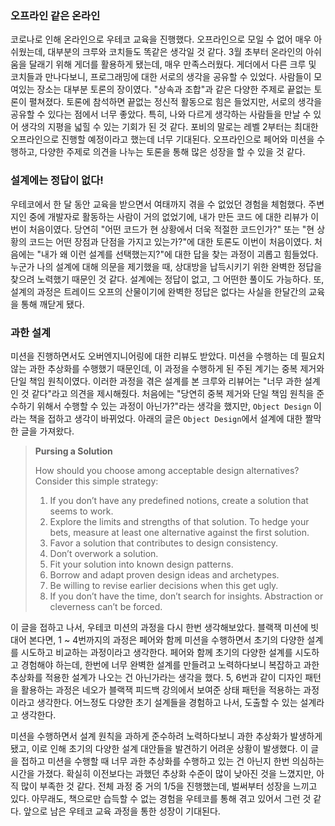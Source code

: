 ### 오프라인 같은 온라인
코로나로 인해 온라인으로 우테코 교육을 진행했다. 오프라인으로 모일 수 없어 매우 아쉬웠는데, 대부분의 크루와 코치들도 똑같은 생각일 것 같다. 3월 초부터 온라인의 아쉬움을 달래기 위해 게더를 활용하게 됐는데, 매우 만족스러웠다. 게더에서 다른 크루 및 코치들과 만나다보니, 프로그래밍에 대한 서로의 생각을 공유할 수 있었다. 사람들이 모여있는 장소는 대부분 토론의 장이였다. "상속과 조합"과 같은 다양한 주제로 끝없는 토론이 펼쳐졌다. 토론에 참석하면 끝없는 정신적 활동으로 힘은 들었지만, 서로의 생각을 공유할 수 있다는 점에서 너무 좋았다. 특히, 나와 다르게 생각하는 사람들을 만날 수 있어 생각의 지평을 넓힐 수 있는 기회가 된 것 같다. 포비의 말로는 레벨 2부터는 최대한 오프라인으로 진행할 예정이라고 했는데 너무 기대된다. 오프라인으로 페어와 미션을 수행하고, 다양한 주제로 의견을 나누는 토론을 통해 많은 성장을 할 수 있을 것 같다.

### 설계에는 정답이 없다!

우테코에서 한 달 동안 교육을 받으면서 여태까지 겪을 수 없었던 경험을 체험했다. 주변 지인 중에 개발자로 활동하는 사람이 거의 없었기에, 내가 만든 코드
에 대한 리뷰가 이번이 처음이였다. 당연히 "어떤 코드가 현 상황에서 더욱 적절한 코드인가?" 또는 "현 상황의 코드는 어떤 장점과 단점을 가지고 있는가?"에 대한 토론도 이번이 처음이였다. 처음에는 "내가 왜 이런 설계를 선택했는지?"에 대한 답을 찾는 과정이 괴롭고 힘들었다. 누군가 나의 설계에 대해 의문을 제기했을 때, 상대방을 납득시키기 위한 완벽한 정답을 찾으려 노력했기 때문인 것 같다. 설계에는 정답이 없고, 그 어떤한 풀이도 가능하다. 또, 설계의 과정은 트레이드 오프의 산물이기에 완벽한 정답은 없다는 사실을 한달간의 교육을 통해 깨닫게 됐다.

### 과한 설계

미션을 진행하면서도 오버엔지니어링에 대한 리뷰도 받았다. 미션을 수행하는 데 필요치 않는 과한 추상화를 수행했기 때문인데, 이 과정을 수행하게 된 주된 계기는 중복 제거와 단일 책임 원칙이였다. 이러한 과정을 겪은 설계를 본 크루와 리뷰어는 "너무 과한 설계인 것 같다"라고 의견을 제시해줬다. 처음에는 "당연히 중복 제거와 단일 책임 원칙을 준수하기 위해서 수행할 수 있는 과정이 아닌가?"라는 생각을 했지만, `Object Design` 이라는 책을 접하고 생각이 바뀌었다. 아래의 글은 `Object Design`에서 설계에 대한 짤막한 글을 가져왔다.

> **Pursing a Solution**
> 
> How should you choose among acceptable design alternatives? Consider this simple strategy:
> 1. If you don’t have any predefined notions, create a solution that seems to work.
> 2. Explore the limits and strengths of that solution. To hedge your bets, measure at least one alternative against the first solution.
> 3. Favor a solution that contributes to design consistency.
> 4. Don’t overwork a solution.
> 5. Fit your solution into known design patterns.
> 6. Borrow and adapt proven design ideas and archetypes.
> 7. Be willing to revise earlier decisions when this get ugly.
> 8. If you don’t have the time, don’t search for insights. Abstraction or cleverness can’t be forced.

이 글을 접하고 나서, 우테코 미션의 과정을 다시 한번 생각해보았다. 블랙잭 미션에 빗대어 본다면, 1 ~ 4번까지의 과정은 페어와 함께 미션을 수행하면서 초기의 다양한 설계를 시도하고 비교하는 과정이라고 생각한다. 페어와 함께 초기의 다양한 설계를 시도하고 경험해야 하는데, 한번에 너무 완벽한 설계를 만들려고 노력하다보니 복잡하고 과한 추상화를 적용한 설계가 나오는 건 아닌가라는 생각을 했다. 5, 6번과 같이 디자인 패턴을 활용하는 과정은 네오가 블랙잭 피드백 강의에서 보여준 상태 패턴을 적용하는 과정이라고 생각한다. 어느정도 다양한 초기 설계들을 경험하고 나서, 도출할 수 있는 설계라고 생각한다.

미션을 수행하면서 설계 원칙을 과하게 준수하려 노력하다보니 과한 추상화가 발생하게 됐고, 이로 인해 초기의 다양한 설계 대안들을 발견하기 어려운 상황이 발생했다. 이 글을 접하고 미션을 수행할 때 너무 과한 추상화를 수행하고 있는 건 아닌지 한번 의심하는 시간을 가졌다. 확실히 이전보다는 과했던 추상화 수준이 많이 낮아진 것을 느꼈지만, 아직 많이 부족한 것 같다. 전체 과정 중 거의 1/5을 진행했는데, 벌써부터 성장을 느끼고 있다. 아무래도, 책으로만 습득할 수 없는 경험을 우테코를 통해 겪고 있어서 그런 것 같다. 앞으로 남은 우테코 교육 과정을 통한 성장이 기대된다.
